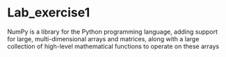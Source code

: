 # Lab_exercise1
NumPy is a library for the Python programming language, adding support for large, multi-dimensional arrays and matrices, 
along with a large collection of high-level mathematical functions to operate on these arrays
